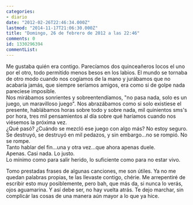 ```yaml
---
categories:
- diario
date: "2012-02-26T22:46:34.000Z"
lastmod: "2014-11-17T21:06:30.000Z"
title: "Domingo, 26 de febrero de 2012 a las 22:46"
comments: 0
id: 1330296394
commentList:
---
```


Me gustaba quién era contigo. Parecíamos dos quinceañeros locos el uno por el otro, todo permitido menos  besos en los labios. El mundo se tornaba de otro modo cuando nos cogíamos de la mano y jurábamos que no acabaría jamás, que siempre seríamos amigos, era como si de golpe nada pareciese imposible.  
Nos mirábamos sonrientes y sobreentendíamos, "no pasa nada, solo es un juego, un maravilloso juego". Nos abrazábamos como si solo existiese el presente, hablábamos horas sobre todo y sobre nada, mil quinientos sms\'s por hora, tres mil pensamientos al día sobre qué haríamos cuando nos viésemos la próxima vez.  
¿Qué pasó? ¿Cuándo se mezcló ese juego con algo más? No estoy seguro.  
Se destruyó, se destruyó en mil pedazos, y sin embargo...no se rompió. No se rompe.  
Tanto hablar del fin...una y otra vez...que ahora apenas duele.   
Apenas. Casi nada. Lo justo.  
Lo mínimo como para salir herido, lo suficiente como para no estar vivo.  
  
Tomo prestadas frases de algunas canciones, me son útiles. Ya no me quedan palabras propias, te las llevaste contigo, chérie. Me arrepentiré de escribir esto muy posiblemente, pero bah, que más da, si nunca lo verás, ojos aguamarina. Y así debe ser, no hay vuelta atrás. Te dejo marchar, sin complicár las cosas de una manera aún mayor a lo que ya hice.